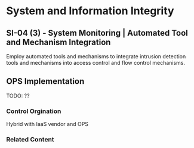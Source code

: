# System and Information Integrity
## SI-04 (3) - System Monitoring | Automated Tool and Mechanism Integration

Employ automated tools and mechanisms to integrate intrusion detection tools and mechanisms into access control and flow control mechanisms.

## OPS Implementation

TODO: ??

### Control Orgination

Hybrid with IaaS vendor and OPS

### Related Content
